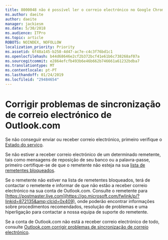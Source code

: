 ```yaml
---
title: 8000048 não é possível ler o correio electrónico no Google Chrome com Adblock
ms.author: daeite
author: daeite
manager: jackiesm
ms.date: 5/30/2018
ms.audience: ITPro
ms.topic: article
ROBOTS: NOINDEX, NOFOLLOW
localization_priority: Priority
ms.assetid: 6f48a145-b258-4d47-ac7e-c4c3f76bd1c1
ms.openlocfilehash: b44d68646e2cf2b372bcf41e61b6c738268af07a
ms.sourcegitcommit: e2864efcfb493b6e46b662b746661a61232bdba7
ms.translationtype: MT
ms.contentlocale: pt-PT
ms.lasthandoff: 01/24/2019
ms.locfileid: "29484654"
---
```

# <a name="fix-outlookcom-email-sync-issues"></a>Corrigir problemas de sincronização de correio electrónico de Outlook.com

Se não conseguir enviar ou receber correio electrónico, primeiro verifique o [Estado do serviço](https://go.microsoft.com/fwlink/p/?linkid=837482&amp;clcid=0x409).
  
Se não estiver a receber correio electrónico de um determinado remetente, tais como mensagens de reposição de seu banco ou a palavra-passe, primeiro certifique-se de que o remetente não esteja na sua [lista de remetentes bloqueados](https://go.microsoft.com/fwlink/p/?linkid=873133&amp;clcid=0x409).
  
Se o remetente não estiver na lista de remetentes bloqueados, terá de contactar o remetente e informar de que não estão a receber correio electrónico na sua conta de Outlook.com. Consulte o remetente para [https://postmaster.live.com](https://go.microsoft.com/fwlink/p/?linkid=872135&amp;clcid=0x409), onde poderão encontrar informações sobre procedimentos recomendados, resolução de problemas e uma hiperligação para contactar a nossa equipa de suporte do remetente.
  
Se a conta de Outlook.com não está a receber correio electrónico de todo, consulte [Outlook.com corrigir problemas de sincronização de correio electrónico](https://go.microsoft.com/fwlink/p/?linkid=2001207&amp;clcid=0x409).
  

